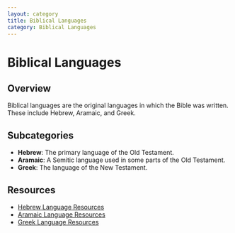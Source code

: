 ```yaml
---
layout: category
title: Biblical Languages
category: Biblical Languages
---
```


# Biblical Languages

## Overview

Biblical languages are the original languages in which the Bible was written. These include Hebrew, Aramaic, and Greek.

## Subcategories

- **Hebrew**: The primary language of the Old Testament.
- **Aramaic**: A Semitic language used in some parts of the Old Testament.
- **Greek**: The language of the New Testament.

## Resources

- [Hebrew Language Resources](#)
- [Aramaic Language Resources](#)
- [Greek Language Resources](#)